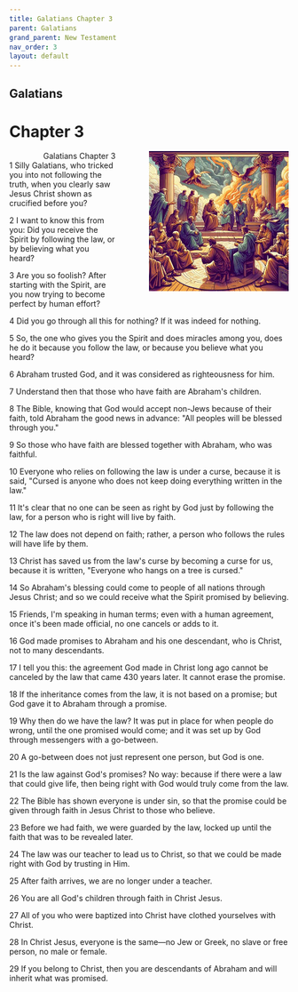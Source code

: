 ```yaml
---
title: Galatians Chapter 3
parent: Galatians
grand_parent: New Testament
nav_order: 3
layout: default
---
```


## Galatians

# Chapter 3

<div style="clear: both; text-align: right;">
    <div style="max-width: 50%; height: auto; float: right; margin: 0 0 10px 10px; padding-left: 10%;">
        <img src="/assets/Image/Galatians/500/3.jpg" alt="Galatians Chapter 3" class="chapter-image">
    </div>
    <figcaption style="font-size: 14px; text-align: right;">Galatians Chapter 3</figcaption>
</div>
1 Silly Galatians, who tricked you into not following the truth, when you clearly saw Jesus Christ shown as crucified before you?

2 I want to know this from you: Did you receive the Spirit by following the law, or by believing what you heard?

3 Are you so foolish? After starting with the Spirit, are you now trying to become perfect by human effort?

4 Did you go through all this for nothing? If it was indeed for nothing.

5 So, the one who gives you the Spirit and does miracles among you, does he do it because you follow the law, or because you believe what you heard?

6 Abraham trusted God, and it was considered as righteousness for him.

7 Understand then that those who have faith are Abraham's children.

8 The Bible, knowing that God would accept non-Jews because of their faith, told Abraham the good news in advance: "All peoples will be blessed through you."

9 So those who have faith are blessed together with Abraham, who was faithful.

10 Everyone who relies on following the law is under a curse, because it is said, "Cursed is anyone who does not keep doing everything written in the law."

11 It's clear that no one can be seen as right by God just by following the law, for a person who is right will live by faith.

12 The law does not depend on faith; rather, a person who follows the rules will have life by them.

13 Christ has saved us from the law's curse by becoming a curse for us, because it is written, "Everyone who hangs on a tree is cursed."

14 So Abraham's blessing could come to people of all nations through Jesus Christ; and so we could receive what the Spirit promised by believing.

15 Friends, I'm speaking in human terms; even with a human agreement, once it's been made official, no one cancels or adds to it.

16 God made promises to Abraham and his one descendant, who is Christ, not to many descendants.

17 I tell you this: the agreement God made in Christ long ago cannot be canceled by the law that came 430 years later. It cannot erase the promise.

18 If the inheritance comes from the law, it is not based on a promise; but God gave it to Abraham through a promise.

19 Why then do we have the law? It was put in place for when people do wrong, until the one promised would come; and it was set up by God through messengers with a go-between.

20 A go-between does not just represent one person, but God is one.

21 Is the law against God's promises? No way: because if there were a law that could give life, then being right with God would truly come from the law.

22 The Bible has shown everyone is under sin, so that the promise could be given through faith in Jesus Christ to those who believe.

23 Before we had faith, we were guarded by the law, locked up until the faith that was to be revealed later.

24 The law was our teacher to lead us to Christ, so that we could be made right with God by trusting in Him.

25 After faith arrives, we are no longer under a teacher.

26 You are all God's children through faith in Christ Jesus.

27 All of you who were baptized into Christ have clothed yourselves with Christ.

28 In Christ Jesus, everyone is the same—no Jew or Greek, no slave or free person, no male or female.

29 If you belong to Christ, then you are descendants of Abraham and will inherit what was promised.


